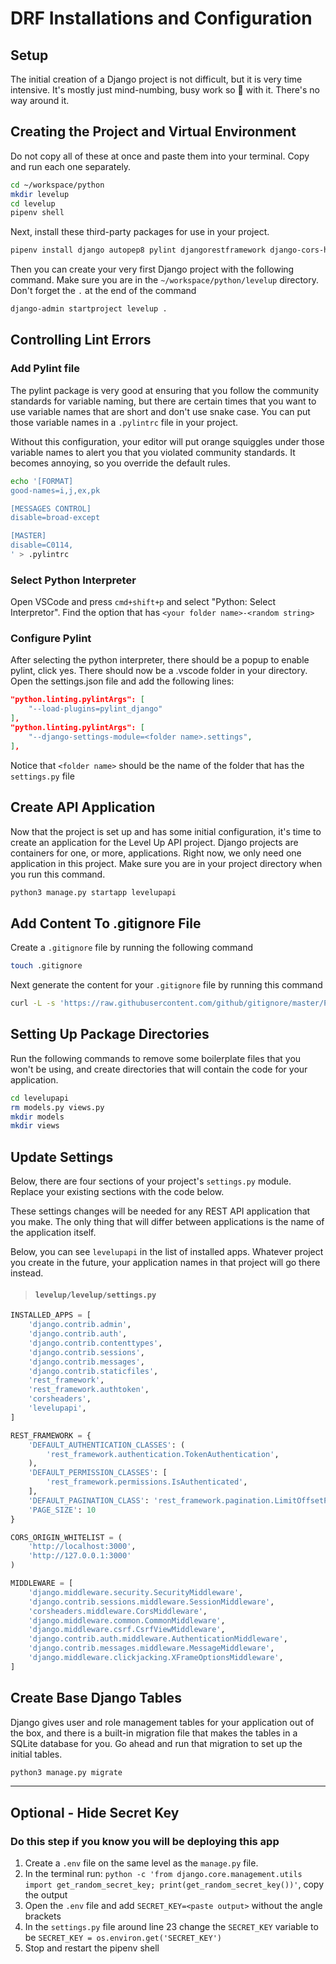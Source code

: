 # DRF Installations and Configuration

## Setup

The initial creation of a Django project is not difficult, but it is very time intensive. It's mostly just mind-numbing, busy work so 🐻 with it. There's no way around it.

## Creating the Project and Virtual Environment

Do not copy all of these at once and paste them into your terminal. Copy and run each one separately.

```sh
cd ~/workspace/python
mkdir levelup
cd levelup
pipenv shell
```

Next, install these third-party packages for use in your project.

```sh
pipenv install django autopep8 pylint djangorestframework django-cors-headers pylint-django
```

Then you can create your very first Django project with the following command. Make sure you are in the `~/workspace/python/levelup` directory. Don't forget the `.` at the end of the command

```sh
django-admin startproject levelup .
```

## Controlling Lint Errors

### Add Pylint file
The pylint package is very good at ensuring that you follow the community standards for variable naming, but there are certain times that you want to use variable names that are short and don't use snake case. You can put those variable names in a `.pylintrc` file in your project.

Without this configuration, your editor will put orange squiggles under those variable names to alert you that you violated community standards. It becomes annoying, so you override the default rules.

```sh
echo '[FORMAT]
good-names=i,j,ex,pk

[MESSAGES CONTROL]
disable=broad-except

[MASTER]
disable=C0114,
' > .pylintrc
```
### Select Python Interpreter
Open VSCode and press `cmd+shift+p` and select "Python: Select Interpretor". Find the option that has `<your folder name>-<random string>`

### Configure Pylint
After selecting the python interpreter, there should be a popup to enable pylint, click yes. There should now be a .vscode folder in your directory. Open the settings.json file and add the following lines:

```json
"python.linting.pylintArgs": [
    "--load-plugins=pylint_django"
],
"python.linting.pylintArgs": [
    "--django-settings-module=<folder name>.settings",
],
```
Notice that `<folder name>` should be the name of the folder that has the `settings.py` file

## Create API Application

Now that the project is set up and has some initial configuration, it's time to create an application for the Level Up API project. Django projects are containers for one, or more, applications. Right now, we only need one application in this project. Make sure you are in your project directory when you run this command.

```sh
python3 manage.py startapp levelupapi
```

## Add Content To .gitignore File

Create a `.gitignore` file by running the following command

```sh
touch .gitignore
```

Next generate the content for your `.gitignore` file by running this command

```sh
curl -L -s 'https://raw.githubusercontent.com/github/gitignore/master/Python.gitignore' > .gitignore
```

## Setting Up Package Directories

Run the following commands to remove some boilerplate files that you won't be using, and create directories that will contain the code for your application.

```sh
cd levelupapi
rm models.py views.py
mkdir models
mkdir views
```

## Update Settings

Below, there are four sections of your project's `settings.py` module. Replace your existing sections with the code below.

These settings changes will be needed for any REST API application that you make. The only thing that will differ between applications is the name of the application itself.

Below, you can see `levelupapi` in the list of installed apps. Whatever project you create in the future, your application names in that project will go there instead.

> #### `levelup/levelup/settings.py`

```py
INSTALLED_APPS = [
    'django.contrib.admin',
    'django.contrib.auth',
    'django.contrib.contenttypes',
    'django.contrib.sessions',
    'django.contrib.messages',
    'django.contrib.staticfiles',
    'rest_framework',
    'rest_framework.authtoken',
    'corsheaders',
    'levelupapi',
]

REST_FRAMEWORK = {
    'DEFAULT_AUTHENTICATION_CLASSES': (
        'rest_framework.authentication.TokenAuthentication',
    ),
    'DEFAULT_PERMISSION_CLASSES': [
        'rest_framework.permissions.IsAuthenticated',
    ],
    'DEFAULT_PAGINATION_CLASS': 'rest_framework.pagination.LimitOffsetPagination',
    'PAGE_SIZE': 10
}

CORS_ORIGIN_WHITELIST = (
    'http://localhost:3000',
    'http://127.0.0.1:3000'
)

MIDDLEWARE = [
    'django.middleware.security.SecurityMiddleware',
    'django.contrib.sessions.middleware.SessionMiddleware',
    'corsheaders.middleware.CorsMiddleware',
    'django.middleware.common.CommonMiddleware',
    'django.middleware.csrf.CsrfViewMiddleware',
    'django.contrib.auth.middleware.AuthenticationMiddleware',
    'django.contrib.messages.middleware.MessageMiddleware',
    'django.middleware.clickjacking.XFrameOptionsMiddleware',
]
```

## Create Base Django Tables

Django gives user and role management tables for your application out of the box, and there is a built-in migration file that makes the tables in a SQLite database for you. Go ahead and run that migration to set up the initial tables.

```sh
python3 manage.py migrate
```

---

## Optional - Hide Secret Key
### Do this step if you know you will be deploying this app
1. Create a `.env` file on the same level as the `manage.py` file. 
2. In the terminal run: `python -c 'from django.core.management.utils import get_random_secret_key; print(get_random_secret_key())'`, copy the output
3. Open the `.env` file and add `SECRET_KEY=<paste output>` without the angle brackets
4. In the `settings.py` file around line 23 change the `SECRET_KEY` variable to be `SECRET_KEY = os.environ.get('SECRET_KEY')`
5. Stop and restart the pipenv shell
